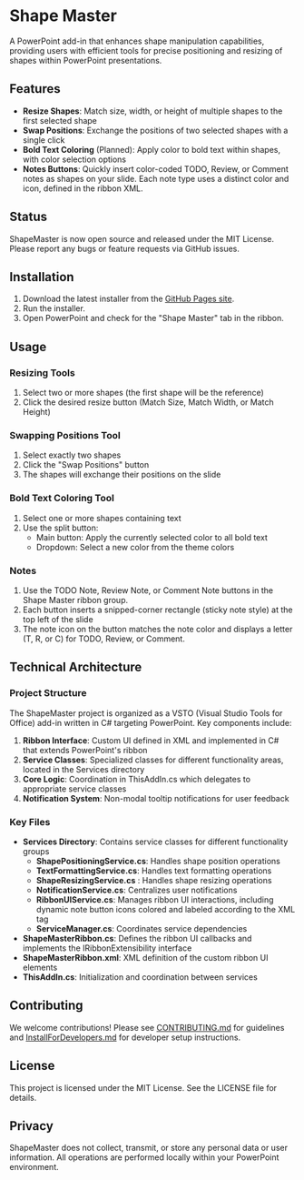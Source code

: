 # Shape Master

A PowerPoint add-in that enhances shape manipulation capabilities, providing users with efficient tools for precise positioning and resizing of shapes within PowerPoint presentations.

## Features

- **Resize Shapes**: Match size, width, or height of multiple shapes to the first selected shape
- **Swap Positions**: Exchange the positions of two selected shapes with a single click
- **Bold Text Coloring** (Planned): Apply color to bold text within shapes, with color selection options
- **Notes Buttons**: Quickly insert color-coded TODO, Review, or Comment notes as shapes on your slide. Each note type uses a distinct color and icon, defined in the ribbon XML.

## Status

ShapeMaster is now open source and released under the MIT License. Please report any bugs or feature requests via GitHub issues.

## Installation

1. Download the latest installer from the [GitHub Pages site](https://enthali.github.io/ShapeMaster).
2. Run the installer.
3. Open PowerPoint and check for the "Shape Master" tab in the ribbon.

## Usage

### Resizing Tools
1. Select two or more shapes (the first shape will be the reference)
2. Click the desired resize button (Match Size, Match Width, or Match Height)

### Swapping Positions Tool
1. Select exactly two shapes
2. Click the "Swap Positions" button
3. The shapes will exchange their positions on the slide

### Bold Text Coloring Tool
1. Select one or more shapes containing text
2. Use the split button:
   - Main button: Apply the currently selected color to all bold text
   - Dropdown: Select a new color from the theme colors

### Notes
1. Use the TODO Note, Review Note, or Comment Note buttons in the Shape Master ribbon group.
2. Each button inserts a snipped-corner rectangle (sticky note style) at the top left of the slide
3. The note icon on the button matches the note color and displays a letter (T, R, or C) for TODO, Review, or Comment.

## Technical Architecture

### Project Structure
The ShapeMaster project is organized as a VSTO (Visual Studio Tools for Office) add-in written in C# targeting PowerPoint. Key components include:

1. **Ribbon Interface**: Custom UI defined in XML and implemented in C# that extends PowerPoint's ribbon
2. **Service Classes**: Specialized classes for different functionality areas, located in the Services directory
3. **Core Logic**: Coordination in ThisAddIn.cs which delegates to appropriate service classes
4. **Notification System**: Non-modal tooltip notifications for user feedback

### Key Files
- **Services Directory**: Contains service classes for different functionality groups
  - **ShapePositioningService.cs**: Handles shape position operations
  - **TextFormattingService.cs**: Handles text formatting operations
  - **ShapeResizingService.cs** : Handles shape resizing operations
  - **NotificationService.cs**: Centralizes user notifications
  - **RibbonUIService.cs**: Manages ribbon UI interactions, including dynamic note button icons colored and labeled according to the XML tag
  - **ServiceManager.cs**: Coordinates service dependencies
- **ShapeMasterRibbon.cs**: Defines the ribbon UI callbacks and implements the IRibbonExtensibility interface
- **ShapeMasterRibbon.xml**: XML definition of the custom ribbon UI elements
- **ThisAddIn.cs**: Initialization and coordination between services


## Contributing

We welcome contributions! Please see [CONTRIBUTING.md](CONTRIBUTING.md) for guidelines and [InstallForDevelopers.md](InstallForDevelopers.md) for developer setup instructions.

## License

This project is licensed under the MIT License. See the LICENSE file for details.

## Privacy

ShapeMaster does not collect, transmit, or store any personal data or user information. All operations are performed locally within your PowerPoint environment.